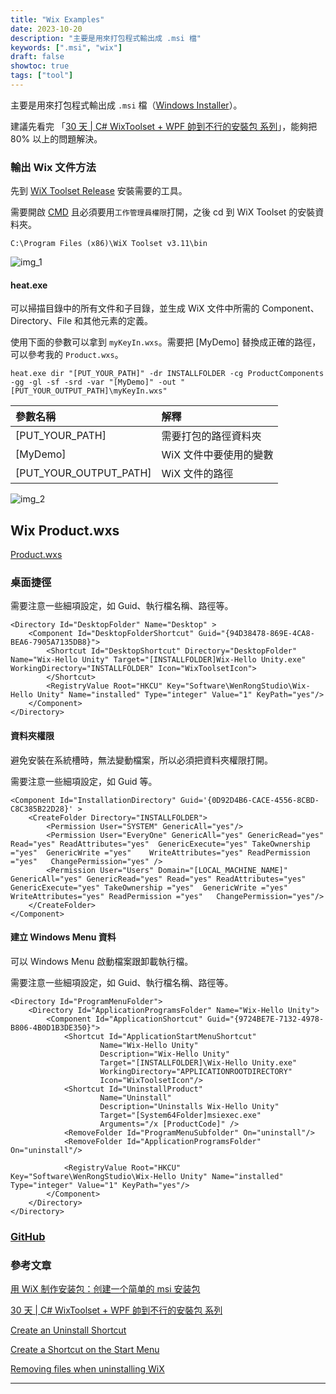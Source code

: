```yaml
---
title: "Wix Examples"
date: 2023-10-20
description: "主要是用來打包程式輸出成 .msi 檔"
keywords: [".msi", "wix"]
draft: false
showtoc: true
tags: ["tool"]
---
```


主要是用來打包程式輸出成 `.msi` 檔（[Windows Installer][wiki]）。

建議先看完 「[30 天 | C# WixToolset + WPF 帥到不行的安裝包 系列][30d]」，能夠把 80% 以上的問題解決。

### 輸出 Wix 文件方法

先到 [WiX Toolset Release][wix3] 安裝需要的工具。

需要開啟 [CMD][cmd] 且必須要用`工作管理員權限`打開，之後 cd 到 WiX Toolset 的安裝資料夾。

```text
C:\Program Files (x86)\WiX Toolset v3.11\bin
```

![img_1]

#### heat.exe

可以掃描目錄中的所有文件和子目錄，並生成 WiX 文件中所需的 Component、Directory、File 和其他元素的定義。

使用下面的參數可以拿到 `myKeyIn.wxs`。需要把 [MyDemo] 替換成正確的路徑，可以參考我的 `Product.wxs`。

```text
heat.exe dir "[PUT_YOUR_PATH]" -dr INSTALLFOLDER -cg ProductComponents -gg -gl -sf -srd -var "[MyDemo]" -out "[PUT_YOUR_OUTPUT_PATH]\myKeyIn.wxs"
```

| 參數名稱               | 解釋                   |
| :--------------------- | :--------------------- |
| [PUT_YOUR_PATH]        | 需要打包的路徑資料夾   |
| [MyDemo]               | WiX 文件中要使用的變數 |
| [PUT_YOUR_OUTPUT_PATH] | WiX 文件的路徑         |

![img_2]

## Wix Product.wxs

[Product.wxs][Productwxs]

### 桌面捷徑

需要注意一些細項設定，如 Guid、執行檔名稱、路徑等。

```wxc
<Directory Id="DesktopFolder" Name="Desktop" >
    <Component Id="DesktopFolderShortcut" Guid="{94D38478-869E-4CA8-BEA6-7905A7135DB8}">
        <Shortcut Id="DesktopShortcut" Directory="DesktopFolder" Name="Wix-Hello Unity" Target="[INSTALLFOLDER]Wix-Hello Unity.exe" WorkingDirectory="INSTALLFOLDER" Icon="WixToolsetIcon">
        </Shortcut>
        <RegistryValue Root="HKCU" Key="Software\WenRongStudio\Wix-Hello Unity" Name="installed" Type="integer" Value="1" KeyPath="yes"/>
    </Component>
</Directory>
```

#### 資料夾權限

避免安裝在系統槽時，無法變動檔案，所以必須把資料夾權限打開。

需要注意一些細項設定，如 Guid 等。

```wxc
<Component Id="InstallationDirectory" Guid='{0D92D4B6-CACE-4556-8CBD-C8C385B22D28}' >
    <CreateFolder Directory="INSTALLFOLDER">
        <Permission User="SYSTEM" GenericAll="yes"/>
        <Permission User="EveryOne" GenericAll="yes" GenericRead="yes" Read="yes" ReadAttributes="yes"  GenericExecute="yes" TakeOwnership ="yes"  GenericWrite ="yes"    WriteAttributes="yes" ReadPermission ="yes"   ChangePermission="yes" />
        <Permission User="Users" Domain="[LOCAL_MACHINE_NAME]" GenericAll="yes" GenericRead="yes" Read="yes" ReadAttributes="yes"  GenericExecute="yes" TakeOwnership ="yes"  GenericWrite ="yes"    WriteAttributes="yes" ReadPermission ="yes"   ChangePermission="yes"/>
    </CreateFolder>
</Component>
```

#### 建立 Windows Menu 資料

可以 Windows Menu 啟動檔案跟卸載執行檔。

需要注意一些細項設定，如 Guid、執行檔名稱、路徑等。

```wxc
<Directory Id="ProgramMenuFolder">
    <Directory Id="ApplicationProgramsFolder" Name="Wix-Hello Unity">
        <Component Id="ApplicationShortcut" Guid="{9724BE7E-7132-4978-B806-4B0D1B3DE350}">
            <Shortcut Id="ApplicationStartMenuShortcut"
                    Name="Wix-Hello Unity"
                    Description="Wix-Hello Unity"
                    Target="[INSTALLFOLDER]\Wix-Hello Unity.exe"
                    WorkingDirectory="APPLICATIONROOTDIRECTORY"
                    Icon="WixToolsetIcon"/>
            <Shortcut Id="UninstallProduct"
                    Name="Uninstall"
                    Description="Uninstalls Wix-Hello Unity"
                    Target="[System64Folder]msiexec.exe"
                    Arguments="/x [ProductCode]" />
            <RemoveFolder Id="ProgramMenuSubfolder" On="uninstall"/>
            <RemoveFolder Id="ApplicationProgramsFolder" On="uninstall"/>

            <RegistryValue Root="HKCU" Key="Software\WenRongStudio\Wix-Hello Unity" Name="installed" Type="integer" Value="1" KeyPath="yes"/>
        </Component>
    </Directory>
</Directory>
```

### [GitHub][github]

### 參考文章

[用 WiX 制作安装包：创建一个简单的 msi 安装包][wixblog]

[30 天 | C# WixToolset + WPF 帥到不行的安裝包 系列][30d]

[Create an Uninstall Shortcut][wix1]

[Create a Shortcut on the Start Menu][wix2]

[Removing files when uninstalling WiX][Cleanup]

---

[30d]: https://ithelp.ithome.com.tw/users/20139206/ironman/3901
[wix1]: https://wixtoolset.org/docs/v3/howtos/files_and_registry/create_uninstall_shortcut/
[wix2]: https://wixtoolset.org/docs/v3/howtos/files_and_registry/create_start_menu_shortcut/
[Cleanup]: https://stackoverflow.com/a/17513551
[wix3]: https://github.com/wixtoolset/wix3/releases
[wixblog]: https://blog.walterlv.com/post/getting-started-with-wix-toolset-msi-hello-world
[cmd]: https://zh.wikipedia.org/zh-tw/cmd.exe
[wiki]: https://zh.wikipedia.org/zh-tw/Windows_Installer
[img_1]: https://i.imgur.com/ovuJCka.png
[img_2]: https://i.imgur.com/SbjBwmv.png
[Productwxs]: https://raw.githubusercontent.com/Wenrong274/WixExamples/master/WixInstaller/WixToolset/Product.wxs
[github]: https://github.com/Wenrong274/WixExamples
